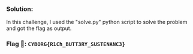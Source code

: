 ### **Solution:**
In this challenge, I used the "solve.py" python script to solve the problem and got the flag as output. 
### **Flag 🚩:** `CYBORG{R1Ch_BUTT3RY_SUSTENANC3}`

